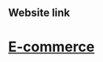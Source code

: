 <h2>Website link</h2>
  <h1><a href="https://kumarpremjeet.github.io/e-commerce/">E-commerce</a></h1>
